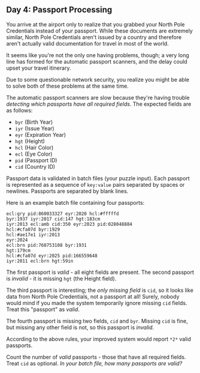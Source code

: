 Day 4: Passport Processing
--------------------------

You arrive at the airport only to realize that you grabbed your North Pole Credentials instead of your passport. While these documents are extremely similar, North Pole Credentials aren't issued by a country and therefore aren't actually valid documentation for travel in most of the world.


It seems like you're not the only one having problems, though; a very long line has formed for the automatic passport scanners, and the delay could upset your travel itinerary.


Due to some questionable network security, you realize you might be able to solve both of these problems at the same time.


The automatic passport scanners are slow because they're having trouble *detecting which passports have all required fields*. The expected fields are as follows:


* `byr` (Birth Year)
* `iyr` (Issue Year)
* `eyr` (Expiration Year)
* `hgt` (Height)
* `hcl` (Hair Color)
* `ecl` (Eye Color)
* `pid` (Passport ID)
* `cid` (Country ID)


Passport data is validated in batch files (your puzzle input). Each passport is represented as a sequence of `key:value` pairs separated by spaces or newlines. Passports are separated by blank lines.


Here is an example batch file containing four passports:



```
ecl:gry pid:860033327 eyr:2020 hcl:#fffffd
byr:1937 iyr:2017 cid:147 hgt:183cm
iyr:2013 ecl:amb cid:350 eyr:2023 pid:028048884
hcl:#cfa07d byr:1929
hcl:#ae17e1 iyr:2013
eyr:2024
ecl:brn pid:760753108 byr:1931
hgt:179cm
hcl:#cfa07d eyr:2025 pid:166559648
iyr:2011 ecl:brn hgt:59in

```

The first passport is *valid* - all eight fields are present. The second passport is *invalid* - it is missing `hgt` (the Height field).


The third passport is interesting; the *only missing field* is `cid`, so it looks like data from North Pole Credentials, not a passport at all! Surely, nobody would mind if you made the system temporarily ignore missing `cid` fields. Treat this "passport" as *valid*.


The fourth passport is missing two fields, `cid` and `byr`. Missing `cid` is fine, but missing any other field is not, so this passport is *invalid*.


According to the above rules, your improved system would report `*2*` valid passports.


Count the number of *valid* passports - those that have all required fields. Treat `cid` as optional. *In your batch file, how many passports are valid?*



